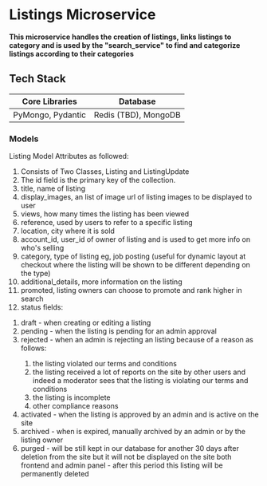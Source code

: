 # Listings Microservice

**This microservice handles the creation of listings, links listings to category and is used by the "search_service" to find and categorize listings according to their categories**

## Tech Stack

| Core Libraries    |       Database       |
| ----------------- | :------------------: |
| PyMongo, Pydantic | Redis (TBD), MongoDB |

### Models

Listing Model Attributes as followed:

1. Consists of Two Classes, Listing and ListingUpdate
2. The id field is the primary key of the collection.
3. title, name of listing
4. display_images, an list of image url of listing images to be displayed to user
5. views, how many times the listing has been viewed
6. reference, used by users to refer to a specific listing
7. location, city where it is sold
8. account_id, user_id of owner of listing and is used to get more info on who's selling
9. category, type of listing eg, job posting (useful for dynamic layout at checkout where the listing will be shown to be different depending on the type)
10. additional_details, more information on the listing
11. promoted, listing owners can choose to promote and rank higher in search
12. status fields:
 <ol>
  <li>draft - when creating or editing a listing</li>
  <li>pending - when the listing is pending for an admin approval</li>
  <li>rejected - when an admin is rejecting an listing because of a reason as follows:</li>
  <ol>
   <li>the listing violated our terms and conditions</li>
   <li>the listing received a lot of reports on the site by other users and indeed a moderator sees that the listing is violating our terms and conditions</li>
   <li>the listing is incomplete</li>
   <li>other compliance reasons</li>
  </ol>
 <li>activated - when the listing is approved by an admin and is active on the site</li>
 <li>archived - when is expired, manually archived by an admin or by the listing owner</li>
 <li>purged - will be still kept in our database for another 30 days after deletion from the site but it will not be displayed on the site both frontend and admin panel - after this period this listing will be permanently deleted</li>
</ol>
  
